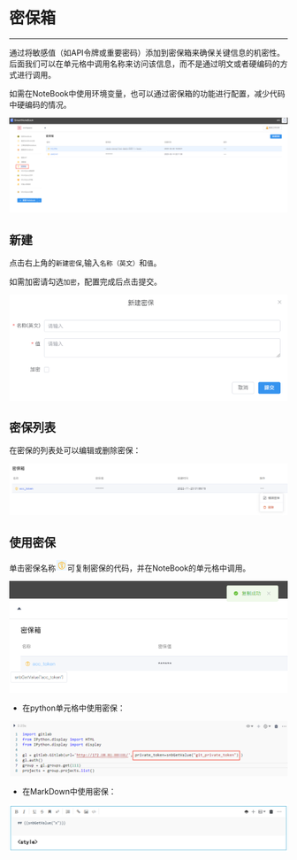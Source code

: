 # 密保箱
---
通过将敏感值（如API令牌或重要密码）添加到密保箱来确保关键信息的机密性。后面我们可以在单元格中调用名称来访问该信息，而不是通过明文或者硬编码的方式进行调用。

如需在NoteBook中使用环境变量，也可以通过密保箱的功能进行配置，减少代码中硬编码的情况。

![图 1](../images/passwd.png)  

## 新建

点击右上角的`新建密保`,输入`名称（英文）`和`值`。

如需加密请勾选`加密`，配置完成后点击提交。

![图 2](../images/newpass.png)  

## 密保列表

在密保的列表处可以编辑或删除密保：

![图 4](../images/%E5%AF%86%E4%BF%9D%E7%AE%B1%E5%88%97%E8%A1%A8.png)  

## 使用密保

<p>单击密保名称<img src="../images/%E5%A4%8D%E5%88%B6icon.png"  style="display: inline-block;padding:1px; background: white;border:0px;" />可复制密保的代码，并在NoteBook的单元格中调用。</p>

![图 5](../images/%E5%A4%8D%E5%88%B6%E5%AF%86%E4%BF%9D.png)  

- 在python单元格中使用密保：

![picture 1](../images/%E5%BC%95%E7%94%A8%E5%AF%86%E4%BF%9D.png)  

- 在MarkDown中使用密保：

![图 3](../images/passmd.png)  

